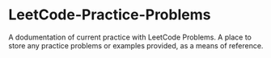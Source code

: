 # LeetCode-Practice-Problems
A dodumentation of current practice with LeetCode Problems. A place to store any practice problems or examples provided, as a means of reference.
